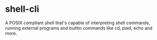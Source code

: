 # shell-cli
A POSIX compliant shell that's capable of interpreting shell commands, running external programs and builtin commands like cd, pwd, echo and more.
